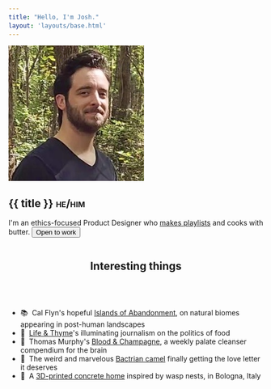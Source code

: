 ```yaml
---
title: "Hello, I'm Josh."
layout: 'layouts/base.html'
---
```


<section id="intro" class="greeting">
	<div class="row container-narrow">
		<div class="column">
			<img class="avatar" src="./img/profile-2.jpeg" alt="avatar" />
		</div>
		<div class="double-column verticalcenter">
				<h1>{{ title }} <span class="smallcaps">he/him</span></h1>
				<p>I'm an ethics-focused Product Designer who <a href="https://music.apple.com/us/playlist/2021-2022-winter/pl.u-AZDXGIdKxa1" target="_blank">makes playlists</a> and cooks with butter.
				<a href="mailto:wave@brtz.me"><button class="available"><span class="status"></span>Open to work</button></a></p>
		</div>
	</div>
</section>

<section id="obsessions" class="row">
	<div class="row container-narrow">
		<div class="column">
			<header>
				<h2>Interesting things</h2>
			</header>
		</div>
		<div class="double-column">
			<ul class="no-list-decor">
				<li>📚&nbsp;&nbsp;Cal Flyn's hopeful <a href="https://www.calflyn.com/nonfiction-books/islands-of-abandonment-nature-rebounding-post-human-landscape" target="_blank">Islands of Abandonment</a>, on natural biomes appearing in post-human landscapes</li>
				<li>🍱&nbsp;&nbsp;<a href="https://lifeandthyme.com" target="_blank">Life & Thyme</a>'s illuminating journalism on the politics of food</li>
				<li>📸&nbsp;&nbsp;Thomas Murphy's <a href="https://therealmurphy.substack.com" target="_blank">Blood & Champagne</a>, a weekly palate cleanser compendium for the brain</li>
				<li>🐪&nbsp;&nbsp;The weird and marvelous <a href="https://vimeo.com/407941034" target="_blank">Bactrian camel</a> finally getting the love letter it deserves</li>
				<li>🐝&nbsp;&nbsp;A <a href="https://www.dwell.com/article/tecla-3d-printed-home-mario-cucinella-architects-wasp-28cde493" target="_blank">3D-printed concrete home</a> inspired by wasp nests, in Bologna, Italy</li>
			</ul>
		</div>
	</div>
</section>